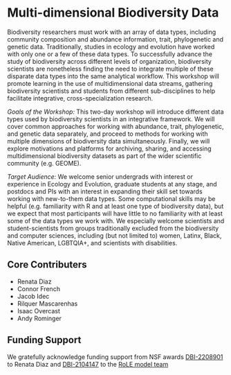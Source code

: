 # Multi-dimensional Biodiversity Data

Biodiversity researchers must work with an array of data types, including community composition and abundance information, trait, phylogenetic and genetic data. Traditionally, studies in ecology and evolution have worked with only one or a few of these data types. To successfully advance the study of biodiversity across different levels of organization, biodiversity scientists are nonetheless finding the need to integrate multiple of these disparate data types into the same analytical workflow. This workshop will promote learning in the use of multidimensional data streams, gathering biodiversity scientists and students from different sub-disciplines to help facilitate integrative, cross-specialization research.

*Goals of the Workshop:* This two-day workshop will introduce different data types used by biodiversity scientists in an integrative framework. We will cover common approaches for working with abundance, trait, phylogenetic, and genetic data separately, and proceed to methods for working with multiple dimensions of biodiversity data simultaneously. Finally, we will explore motivations and platforms for archiving, sharing, and accessing multidimensional biodiversity datasets as part of the wider scientific community (e.g. GEOME).

*Target Audience:* We welcome senior undergrads with interest or experience in Ecology and Evolution, graduate students at any stage, and postdocs and PIs with an interest in expanding their skill set towards working with new-to-them data types. Some computational skills may be helpful (e.g. familiarity with R and at least one type of biodiversity data), but we expect that most participants will have little to no familiarity with at least some of the data types we work with. We especially welcome scientists and student-scientists from groups traditionally excluded from the biodiversity and computer sciences, including (but not limited to) women, Latinx, Black, Native American, LGBTQIA+, and scientists with disabilities.

## Core Contributers 

- Renata Diaz
- Connor French
- Jacob Idec
- Rilquer Mascarenhas
- Isaac Overcast
- Andy Rominger

## Funding Support

We gratefully acknowledge funding support from NSF awards [DBI-2208901](https://www.nsf.gov/awardsearch/showAward?AWD_ID=2208901&HistoricalAwards=false) to Renata Diaz and [DBI-2104147](https://www.nsf.gov/awardsearch/showAward?AWD_ID=2104147&HistoricalAwards=false) to the [RoLE model team](https://role-model.github.io/)
